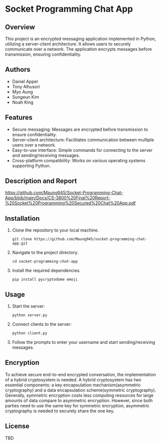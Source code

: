 # Socket Programming Chat App

## Overview
This project is an encrypted messaging application implemented in Python, utilizing a server-client architecture. It allows users to securely communicate over a network. The application encrypts messages before transmission, ensuring confidentiality.

## Authors
- Daniel Appel
- Tony Alhusori
- Myo Aung
- Sungeun Kim
- Noah King

## Features
- Secure messaging: Messages are encrypted before transmission to ensure confidentiality.
- Server-client architecture: Facilitates communication between multiple users over a network.
- Easy-to-use interface: Simple commands for connecting to the server and sending/receiving messages.
- Cross-platform compatibility: Works on various operating systems supporting Python.

## Description and Report
   https://github.com/Maung945/Socket-Programming-Chat-App/blob/main/Docs/CS-3800%20Final%20Report-%20Socket%20Programming%20Secured%20Chat%20App.pdf
## Installation
1. Clone the repository to your local machine.
   ```
   git clone https://github.com/Maung945/socket-programming-chat-app.git
   ```
2. Navigate to the project directory.
   ```
   cd socket-programming-chat-app
   ```
3. Install the required dependencies.
   ```
   pip install pycryptodome emoji 
   ```

## Usage
1. Start the server:
   ```
   python server.py
   ```
2. Connect clients to the server:
   ```
   python client.py
   ```
3. Follow the prompts to enter your username and start sending/receiving messages.

## Encryption
To achieve secure end-to-end encrypted conversation, the implementation of a hybrid cryptosystem is needed. A hybrid cryptosystem has two essential components: a key encapsulation mechanism(asymmetric cryptography) and a data encapsulation scheme(symmetric cryptography). Generally, symmetric encryption costs less computing resources for large amounts of data compare to asymmetric encryption. However, since both parties need to use the same key for symmetric encryption, asymmetric cryptography is needed to securely share the one key.

## License
TBD
